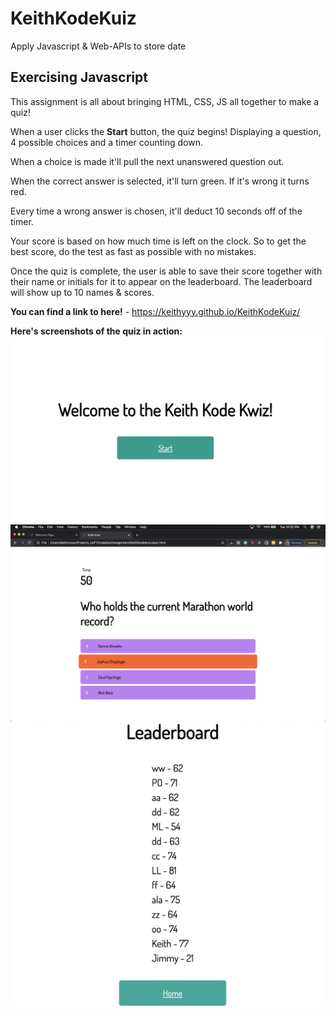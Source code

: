 # KeithKodeKuiz
Apply Javascript & Web-APIs to store date

## Exercising Javascript

This assignment is all about bringing HTML, CSS, JS all together to make a quiz!

When a user clicks the **Start** button, the quiz begins! Displaying a question, 4 possible choices and a timer counting down.

When a choice is made it'll pull the next unanswered question out.

When the correct answer is selected, it'll turn green. If it's wrong it turns red.

Every time a wrong answer is chosen, it'll deduct 10 seconds off of the timer. 

Your score is based on how much time is left on the clock. So to get the best score, do the test as fast as possible with no mistakes.

Once the quiz is complete, the user is able to save their score together with their name or initials for it to appear on the leaderboard. The leaderboard will show up to 10 names & scores.

**You can find a link to here!** - https://keithyyy.github.io/KeithKodeKuiz/

**Here's screenshots of the quiz in action:**
![QuizScreenshot1](QuizSS1.png)
![QuizScreenshot2](QuizSS2.png)
![QuizScreenshot3](QuizSS3.png)